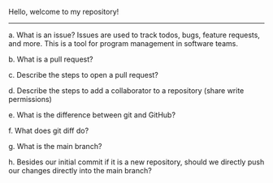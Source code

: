 Hello, welcome to my repository!

----------------------------------------
a. What is an issue?
Issues are used to track todos, bugs, feature requests, and more. This is a tool for program management in software teams.

b. What is a pull request?

c. Describe the steps to open a pull request?

d. Describe the steps to add a collaborator to a repository (share write permissions)

e. What is the difference between git and GitHub?

f. What does git diff do?

g. What is the main branch?

h. Besides our initial commit if it is a new repository, should we directly push our changes directly into the main branch?